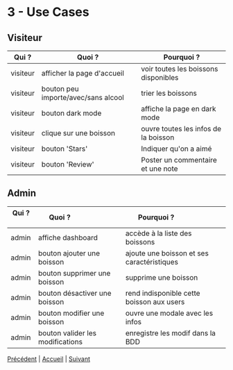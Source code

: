 # 3 - Use Cases

## Visiteur

| Qui ?    | Quoi ?                              | Pourquoi ?                           |
| -------- | ----------------------------------- | ------------------------------------ |
| visiteur | afficher la page d'accueil          | voir toutes les boissons disponibles |
| visiteur | bouton peu importe/avec/sans alcool | trier les boissons                   |
| visiteur | bouton dark mode                    | affiche la page en dark mode         |
| visiteur | clique sur une boisson              | ouvre toutes les infos de la boisson |
| visiteur | bouton 'Stars'                      | Indiquer qu'on a aimé                | 
| visiteur | bouton 'Review'                     | Poster un commentaire et une note    | 

## Admin

| Qui ?    | Quoi ?                                | Pourquoi ?                                 |
| -------- | ------------------------------------- | ------------------------------------------ |
| admin    | affiche dashboard                     | accède à la liste des boissons             |
| admin    | bouton ajouter une boisson            | ajoute une boisson et ses caractéristiques |
| admin    | bouton supprimer une boisson          | supprime une boisson                       |
| admin    | bouton désactiver une boisson         | rend indisponible cette boisson aux users  |
| admin    | bouton modifier une boisson           | ouvre une modale avec les infos            |
| admin    | bouton valider les modifications      | enregistre les modif dans la BDD           |

[Précédent](2-Wireframe.md) | [Accueil](0-Sommaire.md) | [Suivant](4-MCD-MLD-MPD.md)